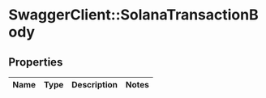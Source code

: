 # SwaggerClient::SolanaTransactionBody

## Properties
Name | Type | Description | Notes
------------ | ------------- | ------------- | -------------

